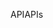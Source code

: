 <span data-ttu-id="eb564-101">API</span><span class="sxs-lookup"><span data-stu-id="eb564-101">APIs</span></span>